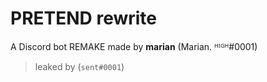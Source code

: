 # PRETEND rewrite
A Discord bot REMAKE made by **marian** (Marian. ᴴᴵᴳᴴ#0001)
> leaked by (`sent#0001`)
